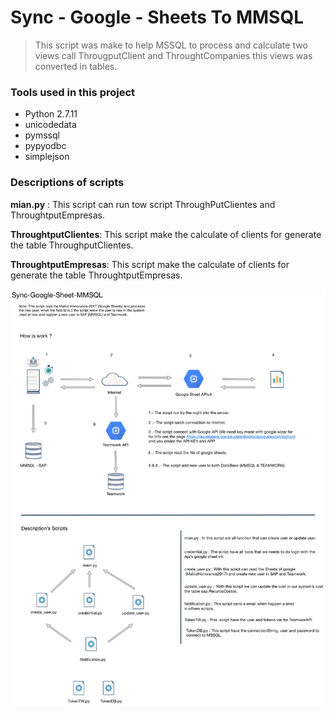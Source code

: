 # Sync - Google - Sheets To MMSQL

> This script was make to help  MSSQL to process and calculate  two views call ThrougputClient and ThroughtCompanies this views was converted  in tables.

### Tools used in this project

- Python 2.7.11
- unicodedata
- pymssql
- pypyodbc
- simplejson

### Descriptions of scripts

**mian.py** : This script can run tow script ThroughPutClientes and ThroughtputEmpresas.

**ThroughtputClientes**: This script  make the calculate of clients for generate the
table ThroughputClientes.

**ThroughtputEmpresas**: This script  make the calculate of clients for generate the 
table ThroughtputEmpresas.

![How is works](https://github.com/ArmandAguilar/syncgooglesheetmmsql/blob/master/graffle/How%20is%20work.png)
